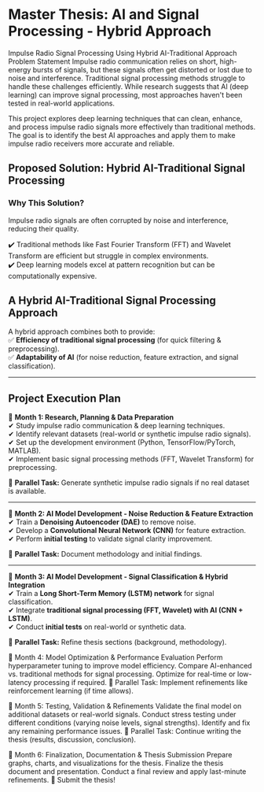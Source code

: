 # Master Thesis: AI and Signal Processing - Hybrid Approach

Impulse Radio Signal Processing Using Hybrid AI-Traditional Approach
Problem Statement
Impulse radio communication relies on short, high-energy bursts of signals, but these signals often get distorted or lost due to noise and interference. Traditional signal processing methods struggle to handle these challenges efficiently. While research suggests that AI (deep learning) can improve signal processing, most approaches haven't been tested in real-world applications.

This project explores deep learning techniques that can clean, enhance, and process impulse radio signals more effectively than traditional methods. The goal is to identify the best AI approaches and apply them to make impulse radio receivers more accurate and reliable.

## Proposed Solution: Hybrid AI-Traditional Signal Processing  

### Why This Solution?  
Impulse radio signals are often corrupted by noise and interference, reducing their quality.  

✔️ Traditional methods like Fast Fourier Transform (FFT) and Wavelet Transform are efficient but struggle in complex environments.  
✔️ Deep learning models excel at pattern recognition but can be computationally expensive.  


## A Hybrid AI-Traditional Signal Processing Approach

A hybrid approach combines both to provide:  
✅ **Efficiency of traditional signal processing** (for quick filtering & preprocessing).  
✅ **Adaptability of AI** (for noise reduction, feature extraction, and signal classification).  

---

## **Project Execution Plan**

📌 **Month 1: Research, Planning & Data Preparation**  
✔ Study impulse radio communication & deep learning techniques.  
✔ Identify relevant datasets (real-world or synthetic impulse radio signals).  
✔ Set up the development environment (Python, TensorFlow/PyTorch, MATLAB).  
✔ Implement basic signal processing methods (FFT, Wavelet Transform) for preprocessing.  

🔄 **Parallel Task:** Generate synthetic impulse radio signals if no real dataset is available.  

---

📌 **Month 2: AI Model Development - Noise Reduction & Feature Extraction**  
✔ Train a **Denoising Autoencoder (DAE)** to remove noise.  
✔ Develop a **Convolutional Neural Network (CNN)** for feature extraction.  
✔ Perform **initial testing** to validate signal clarity improvement.  

🔄 **Parallel Task:** Document methodology and initial findings.  

---

📌 **Month 3: AI Model Development - Signal Classification & Hybrid Integration**  
✔ Train a **Long Short-Term Memory (LSTM) network** for signal classification.  
✔ Integrate **traditional signal processing (FFT, Wavelet) with AI (CNN + LSTM)**.  
✔ Conduct **initial tests** on real-world or synthetic data.  

🔄 **Parallel Task:** Refine thesis sections (background, methodology).  



📌 Month 4: Model Optimization & Performance Evaluation
Perform hyperparameter tuning to improve model efficiency.
Compare AI-enhanced vs. traditional methods for signal processing.
Optimize for real-time or low-latency processing if required.
🔄 Parallel Task: Implement refinements like reinforcement learning (if time allows).

📌 Month 5: Testing, Validation & Refinements
Validate the final model on additional datasets or real-world signals.
Conduct stress testing under different conditions (varying noise levels, signal strengths).
Identify and fix any remaining performance issues.
🔄 Parallel Task: Continue writing the thesis (results, discussion, conclusion).

📌 Month 6: Finalization, Documentation & Thesis Submission
Prepare graphs, charts, and visualizations for the thesis.
Finalize the thesis document and presentation.
Conduct a final review and apply last-minute refinements.
🎉 Submit the thesis!
